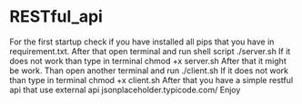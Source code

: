 # RESTful_api


For the first startup check if you have installed all pips that you have in requirement.txt.
After that open terminal and run shell script ./server.sh
If it does not work than type in terminal chmod +x server.sh
After that it might be work.
Than open another terminal and run ./client.sh
If it does not work than type in terminal chmod +x client.sh
After that you have a simple restful api that use external api jsonplaceholder.typicode.com/
Enjoy
